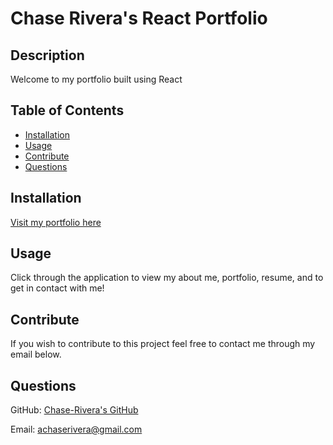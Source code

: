 # Chase Rivera's React Portfolio

## Description
Welcome to my portfolio built using React

## Table of Contents
- [Installation](#installation)
- [Usage](#usage)
- [Contribute](#contribute)
- [Questions](#questions)

## Installation
[Visit my portfolio here](https://chase-rivera.github.io/cr-react-portfolio/)

## Usage
Click through the application to view my about me, portfolio, resume, and to get in contact with me!

## Contribute
If you wish to contribute to this project feel free to contact me through my email below.

## Questions
GitHub: [Chase-Rivera's GitHub](https://github.com/chase-rivera)

Email: [achaserivera@gmail.com](mailto:achaserivera@gmail.com)

